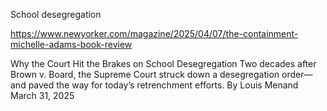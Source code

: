 School desegregation

https://www.newyorker.com/magazine/2025/04/07/the-containment-michelle-adams-book-review

Why the Court Hit the Brakes on School Desegregation
Two decades after Brown v. Board, the Supreme Court struck down a desegregation order—and paved the way for today’s retrenchment efforts.
By Louis Menand
March 31, 2025